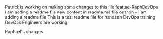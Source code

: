 
Patrick is working on making some changes to this file
 feature-RaphDevOps
i am adding a readme file
new content in readme.md file
osahon - I am adding a readme file
This is a test readme file for handson DevOps training
DevOps Engineers are working

Raphael's changes